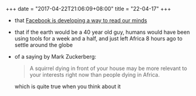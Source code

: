 +++
date = "2017-04-22T21:06:09+08:00"
title = "22-04-17"
+++

* that [Facebook is developing a way to read our minds](https://www.recode.net/2017/4/19/15361568/facebook-mark-zuckerberg-brain-mind-reader-regina-dugan-building-f8)
* that if the earth would be a 40 year old guy, humans would have been using tools for a week and a half, and just left Africa 8 hours ago to settle around the globe
* of a saying by Mark Zuckerberg: 
  
  > A squirrel dying in front of your house may be more relevant to your interests right now than people dying in Africa.

  which is quite true when you think about it
